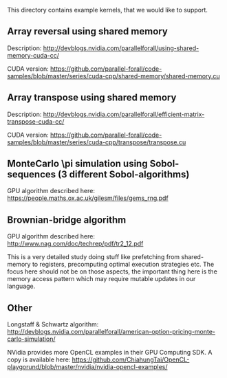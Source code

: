 This directory contains example kernels, that we would like to
support.

Array reversal using shared memory
----------------------------------
Description: http://devblogs.nvidia.com/parallelforall/using-shared-memory-cuda-cc/
   
CUDA version: https://github.com/parallel-forall/code-samples/blob/master/series/cuda-cpp/shared-memory/shared-memory.cu

Array transpose using shared memory
-----------------------------------
Description: http://devblogs.nvidia.com/parallelforall/efficient-matrix-transpose-cuda-cc/

CUDA version: https://github.com/parallel-forall/code-samples/blob/master/series/cuda-cpp/transpose/transpose.cu

MonteCarlo \pi simulation using Sobol-sequences (3 different Sobol-algorithms)
-----------------------------------------------------------------------------
GPU algorithm described here:
https://people.maths.ox.ac.uk/gilesm/files/gems_rng.pdf

Brownian-bridge algorithm
-------------------------
GPU algorithm described here:
http://www.nag.com/doc/techrep/pdf/tr2_12.pdf

This is a very detailed study doing stuff like prefetching from
shared-memory to registers, precomputing optimal execution strategies
etc. The focus here should not be on those aspects, the important
thing here is the memory access pattern which may require mutable
updates in our language.

Other
-----

Longstaff & Schwartz algorithm:
http://devblogs.nvidia.com/parallelforall/american-option-pricing-monte-carlo-simulation/

NVidia provides more OpenCL examples in their GPU Computing SDK. A
copy is available here:
https://github.com/ChiahungTai/OpenCL-playgorund/blob/master/nvidia/nvidia-opencl-examples/

